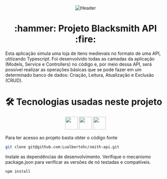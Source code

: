 <div align="center">
<img align="center" alt="Header" src="https://64.media.tumblr.com/tumblr_ltpd3lHezI1qkf4s8o1_500.gif" />
</div>

<h1 align="center"> :hammer: Projeto Blacksmith API :fire: </h1>

Esta aplicação simula uma loja de itens medievais no formato de uma API, utilizando Typescript. Foi desenvolvido todas as camadas da aplicação (Models, Service e Controllers) no código e, por meio dessa API, será possível realizar as operações básicas que se pode fazer em um determinado banco de dados: Criação, Leitura, Atualização e Exclusão (CRUD).

<h1>🛠 Tecnologias usadas neste projeto</h1>

<p align="center">
<img src="https://img.shields.io/badge/typescript-%23007ACC.svg?style=for-the-badge&logo=typescript&logoColor=white" height=40/>
<img src="https://img.shields.io/badge/mysql-%2300f.svg?style=for-the-badge&logo=mysql&logoColor=white" height=40/>
<img src="https://img.shields.io/badge/docker-%230db7ed.svg?style=for-the-badge&logo=docker&logoColor=white" height=40/>
</p>

<p>
Para ter acesso ao projeto basta obter o código fonte
</p>

```sh
git clone git@github.com:Lualbertohc/smith-api.git
```

<p>
Instale as dependências de desenvolvimento. Verifique o mecanismo package.json para verificar as versões de nó testadas e compatíveis.
</p>

```sh
npm install
```


